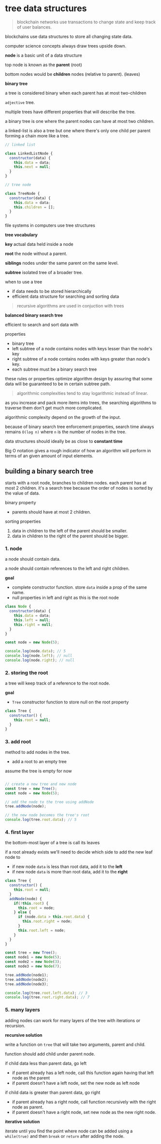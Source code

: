 # tree data structures

> blockchain networks use transactions to change state and keep track of user balances.

blockchains use data structures to store all changing state data.

computer science concepts always draw trees upside down.

**node** is a basic unit of a data structure

top node is known as the **parent** (root)

bottom nodes would be **children** nodes (relative to parent). (leaves)

**binary tree**

a tree is considered binary when each parent has at most two-children

`adjective` tree. 

multiple trees have different properties that will describe the tree.

a binary tree is one where the parent nodes can have at most two children.

a linked-list is also a tree but one where there's only one child per parent forming a chain more like a tree.

```js
// linked list

class LinkedListNode {
  constructor(data) {
    this.data = data;
    this.next = null;
  }
}

// tree node

class TreeNode {
  constructor(data) {
    this.data = data;
    this.children = [];
  }
}

```

file systems in computers use tree structures

**tree vocabulary**

**key** actual data held inside a node

**root** the node without a parent.

**siblings** nodes under the same parent on the same level.

**subtree** isolated tree of a broader tree.

when to use a tree

- if data needs to be stored hierarchically
- efficient data structure for searching and sorting data

> recursive algorithms are used in conjuction with trees

**balanced binary search tree**

efficient to search and sort data with

properties
- binary tree
- left subtree of a node contains nodes with keys lesser than the node's key
- right subtree of a node contains nodes with keys greater than node's key.
- each subtree must be a binary search tree

these rules or properties optimize algorithm design by assuring that some data will be guaranteed to be in certain subtree path. 

> algorithmic complexities tend to stay logarithmic instead of linear.

as you increase and pack more items into trees, the searching algorithms to traverse them don't get much more complicated.

algorithmic complexity depend on the growth of the input.

because of binary search tree enforcement properties, search time always remains `O(log n)` where `n` is the number of nodes in the tree.

data structures should ideally be as close to **constant time** 

Big O notation gives a rough indicator of how an algorithm will perform in terms of an given amount of input elements.

## building a binary search tree

starts with a root node, branches to children nodes. each parent has at most 2 children. it's a search tree because the order of nodes is sorted by the value of data.

binary property
- parents should have at most 2 children.

sorting properties
1. data in children to the left of the parent should be smaller.
2. data in children to the right of the parent should be bigger.

### 1. node

a node should contain data. 

a node should contain references to the left and right children.

**goal**

- complete constructor function. store `data` inside a prop of the same name.
- null properties in left and right as this is the root node

```js
class Node {
  constructor(data) {
    this.data = data;
    this.left = null;
    this.right = null;
  }
}

const node = new Node(5);

console.log(node.data); // 5
console.log(node.left); // null
console.log(node.right); // null
```

### 2. storing the root

a tree will keep track of a reference to the root node.

**goal**

- `Tree` constructor function to store null on the root property

```js
class Tree {
  constructor() {
    this.root = null;
  }
}
```

### 3. add root

method to add nodes in the tree.

- add a root to an empty tree

assume the tree is empty for now

```js

// create a new tree and new node
const tree = new Tree();
const node = new Node(5);

// add the node to the tree using addNode
tree.addNode(node);

// the new node becomes the tree's root
console.log(tree.root.data); // 5
```

### 4. first layer

the bottom-most layer of a tree is call its leaves

if a root already exists we'll need to decide which side to add the new leaf node to

- if new node `data` is less than root data, add it to the **left**
- if new node `data` is  more than root data, add it to the **right**

```js
class Tree {
  constructor() {
    this.root = null;
  }
  addNode(node) {
    if(!this.root) {
      this.root = node;
    } else {
      if (node.data > this.root.data) {
        this.root.right = node;
      }
      this.root.left = node;
    }
  }
}

const tree = new Tree();
const node1 = new Node(5);
const node2 = new Node(3);
const node3 = new Node(7);

tree.addNode(node1);
tree.addNode(node2);
tree.addNode(node3);

console.log(tree.root.left.data); // 3
console.log(tree.root.right.data); // 7
```

### 5. many layers

adding nodes can work for many layers of the tree with iterations or recursion.

**recursive solution**

write a function on `tree` that will take two arguments, parent and child.

function should add child under parent node.

if child data less than parent data, go left
- if parent already has a left node, call this function again having that left node as the parent
- if parent doesn't have a left node, set the new node as left node

if child data is greater than parent data, go right
- if parent already has a right node, call function recursively with the right node as parent.
- if parent doesn't have a right node, set new node as the new right node.

**iterative solution**

iterate until you find the point where node can be added using a `while(true)` and then `break` or `return` after adding the node.






